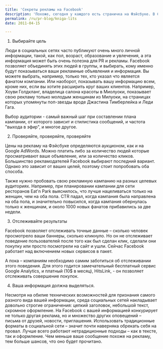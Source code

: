 ```yaml
---
title: 'Секреты рекламы на Facebook'
description: 'Похоже, сегодня у каждого есть страничка на Фэйсбуке. В США около 100 миллионов пользователей присоединяются к социальной сети каждый месяц. Многие деловые люди используют Facebook для продвижения своих компаний и создания сообщества своих пользователей. 1. Выбирайте цель'
permalink: /ru/pr-blog/kniga-lits
date: 2011-04-15

---
```


1. Выбирайте цель

Люди в социальных сетях часто публикуют очень много личной информации, такой, как пол, возраст, образование и увлечения, а эта информация может быть очень полезна для PR и рекламы. Facebook позволяет объединять этих людей в группы, и выбирать, кому именно будут показываться ваши рекламные объявления и информация. Вы можете выбрать, например, только тех, кто указал что является фанатом компании. Или наоборот, показывать вашу информацию всем, кроме них, если вы хотите расширить круг ваших клиентов. Например, Хоуви Голдкланг, владелица салона красоты в Миолуоки, показывает свою рекламу только молодым женщинам из Милуоки, на страницах которых упомянуты поп-звезды вроде Джастина Тимберлейка и Леди Гага.

Выбор аудитории - самый важный шаг при составлении плана кампании, от которого зависит и стилистика сообщений, и частота "выхода в эфир", и многое другое.

2. Проверяйте, проверяйте, проверяйте

Цены на рекламу на Фэйсбуке определяются аукционом, как и на Google AdWords. Можно платить либо за количество людей которые просматривают ваше объявление, или за количество кликов. Большинство рекламодателей Facebook выбирают последний вариант. Однако это зависит от ваших целей, поэтому стоит попробовать оба способа.

Также нужно пробовать свою рекламную кампанию на разных целевых аудиториях. Например, при планировании кампании для сети ресторанов Eat'n Park выяснилось, что лучше нацеливаться только на женщин, чем на  оба пола. CTR падал, когда кампания была направлена на оба пола, и  значительно повысился, когда кампания обернулась только к женщинам, и около 1000 новых фанатов прибавились за две недели.

3. Отслеживайте результаты

Facebook позволяет отслеживать точные данные – сколько человек просмотрело ваши баннеры, сколько кликнуло. Но он не отслеживает поведение пользователей после того как был сделан клик, сделали они покупку или просто посмотрели на сайт и ушли. Сейчас Facebook работает над включением новых сервисов в пакет.

А пока – компаниям необходимо самим заботиться об отслеживании этого поведения. Для этого годится замечательный бесплатный сервис Google Analytics, и платный (10$ в месяц), HitsLink, - он позволяет отслеживать совершение покупок.

4. Ваша информация должна выделяться.

Несмотря на обилие технических возможностей для признания самого разного вида вашей информации, среда социальных сетей накладывает довольно строгие ограничения: цепкий заголовок, небольшой текст, скромное оформление. На Facebook с вашей информацией конкурирует не только другая реклама, но и множество других оповещений – письма от друзей, новости, приглашения. Использовать традиционные форматы в социальной сети – значит почти наверняка обрекать себя на провал. Лучше всего работают нетрадиционные подходы – как в тексте, так и оформление. Чем меньше ваше сообщение похоже на рекламу, тем больше шансов, что оно будет прочитано.

